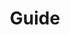 ---
title: Guide
redirect_to:
  - https://devgateway.github.io/ocportal/assets/ocportal-user-guide-1.1.0.pdf
---